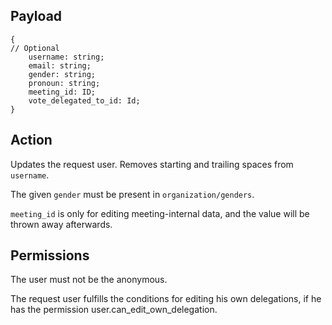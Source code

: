 ## Payload
```
{
// Optional
    username: string;
    email: string;
    gender: string;
    pronoun: string;
    meeting_id: ID;
    vote_delegated_to_id: Id;
}
```

## Action
Updates the request user. Removes starting and trailing spaces from `username`.

The given `gender` must be present in `organization/genders`.

`meeting_id` is only for editing meeting-internal data, and the value will be thrown away afterwards.

## Permissions
The user must not be the anonymous.

The request user fulfills the conditions for editing his own delegations, if he has the permission user.can_edit_own_delegation.
